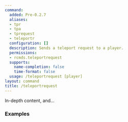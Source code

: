 ```yaml
---
command:
  added: Pre-0.2.7
  aliases:
  - tpr
  - tpa
  - tprequest
  - teleportr
  configuration: []
  description: Sends a teleport request to a player.
  permissions:
  - rcmds.teleportrequest
  supports:
    name-completion: false
    time-format: false
  usage: /teleportrequest [player]
layout: command
title: /teleportrequest
---
```


In-depth content, and...

### Examples

